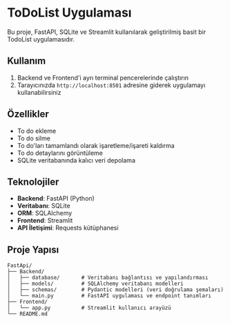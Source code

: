 # ToDoList Uygulaması

Bu proje, FastAPI, SQLite ve Streamlit kullanılarak geliştirilmiş basit bir TodoList uygulamasıdır.


## Kullanım

1. Backend ve Frontend'i ayrı terminal pencerelerinde çalıştırın
2. Tarayıcınızda `http://localhost:8501` adresine giderek uygulamayı kullanabilirsiniz

## Özellikler

- To do ekleme
- To do silme
- To do'ları tamamlandı olarak işaretleme/işareti kaldırma
- To do detaylarını görüntüleme
- SQLite veritabanında kalıcı veri depolama

## Teknolojiler

- **Backend**: FastAPI (Python)
- **Veritabanı**: SQLite
- **ORM**: SQLAlchemy
- **Frontend**: Streamlit
- **API İletişimi**: Requests kütüphanesi

## Proje Yapısı

```
FastApi/
├── Backend/
│   ├── database/       # Veritabanı bağlantısı ve yapılandırması
│   ├── models/         # SQLAlchemy veritabanı modelleri
│   ├── schemas/        # Pydantic modelleri (veri doğrulama şemaları)
│   └── main.py         # FastAPI uygulaması ve endpoint tanımları
├── Frontend/
│   └── app.py          # Streamlit kullanıcı arayüzü
└── README.md
```

